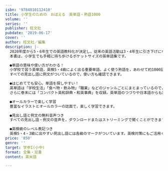 ```yaml
---
isbn: '9784010112410'
title: 小学生のための　おぼえる　英単語・熟語1000
volume: ''
series: ''
publisher: 旺文社
pubdate: '2019-06-17'
cover: ''
author: 旺文社／編集
description: |-
  2020年度から5・6年生での英語教科化が決定し，従来の英語活動は3・4年生に引き下げになりました。
  本書は，小学生でも手軽に持ち歩けるポケットサイズの英単語集です。

  ●単語の意味や使い方がわかる！
  小学校で習う英単語，英検5・4級によく出る重要単語，よく使う熟語を，あわせて約1000語収録しました。
  すべての見出し語に例文がついているので，使い方も確認できます。

  ●はじめてでも安心。単語を探しやすい！
  英単語は「学校生活」「食べ物・飲み物」「職業」などのジャンルごとにまとまっているので，小学生でも調べたい語を簡単に探せます。
  さらに巻末には「コンパクト英和辞典・和英事典」を収録。英単語のつづりや日本語からも調べられます。

  ●オールカラーで楽しく学習
  豊富なイラストとオールカラーの誌面で，楽しく学習できます。

  ●見出し語と例文の無料音声つき
  すべての見出し語・例文の音声を，ダウンロードまたはストリーミングで聞くことができます。

  ●英検級のレベル表記つき
  英検5・4・3級に出やすい見出し語には各級のマークがついています。英検対策にもご活用ください。
price: '850'
genre: ''
target: 学参I(小中)
format: 全集・双書
content: 英米語

---
```

